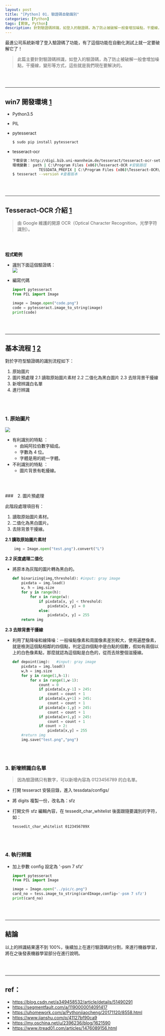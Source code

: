 ```yaml
---
layout: post
title: "[Python] 01. 驗證碼自動識別"
categories: [Python]
tags: [實做, Python]
description: 針對驗證碼辨識，如登入的驗證碼，為了防止被破解一般會增加噪點，干擾線，變形等...
---
```




最進公司系統新增了登入驗證碼了功能，有了這個功能在自動化測試上就一定要破解它了！

> 此篇主要針對驗證碼辨識，如登入的驗證碼，為了防止被破解一般會增加噪點，干擾線，變形等方式，這些就是我們現在要解決的。

<br/><br/>

***

## win7 開發環境 [1](https://segmentfault.com/a/1190000014091417)

- Python3.5
- PIL 
- pytesseract

    ```bash
    $ sudo pip install pytesseract
    ```

- tesseract-ocr

    ```bash
    下载安装：http://digi.bib.uni-mannheim.de/tesseract/tesseract-ocr-setup-3.05.00dev.exe 
    環境變數： path | C:\Program Files (x86)\Tesseract-OCR #安裝路徑
                TESSDATA_PREFIX | C:\Program Files (x86)\Tesseract-OCR\tessdata
    $ tesseract --version #查看版本
    ```

<br/><br/>

***

## Tesseract-OCR 介紹 [1](https://segmentfault.com/a/1190000014091417)

> 由 Google 維護的開源 OCR（Optical Character Recognition，光學字符識別）。

<br/><br/>

**程式範例**
- 識別下面這個驗證碼：
​   
    ![](https://s3.amazonaws.com/notejoy/note_images/152002.1.c.png)

- 編寫代碼

    ```python
    import pytesseract
    from PIL import Image
    
    image = Image.open("code.png")
    code = pytesseract.image_to_string(image)
    print(code)
    ```

<br/><br/>

***

## 基本流程 [1](https://uhomework.com/a/Pythonjiaocheng/20171120/8558.html) [2](https://www.jianshu.com/p/41127bf90ca9)

對於字符型驗證碼的識別流程如下：

1. 原始圖片
2. 圖片預處理
    2.1 讀取原始圖片素材
    2.2 二值化為黑白圖片
    2.3 去除背景干擾線
3. 新增辨識白名單
4. 進行辨識

<br/><br/>

### 1. 原始圖片

![](https://s3.amazonaws.com/notejoy/note_images/152002.1.e.png)

- 有利識別的特點  ：
    - 由純阿拉伯數字組成。
    - 字數為 4 位。
    - 字體是用的統一字體。
- 不利識別的特點  ：
    - 圖片背景有乾擾線。

<br/><br/>

###　2. 圖片預處理

此階段處理項目有：
1. 讀取原始圖片素材。
2. 二值化為黑白圖片。
3. 去除背景干擾線。


**2.1 讀取原始圖片素材**

```python
    img = Image.open("test.png").convert("L")
```

**2.2 灰度處理二值化**

- 將原本為灰階的圖片轉為黑白的。

    ```python
    def binarizing(img,threshold): #input: gray image
        pixdata = img.load()
        w, h = img.size
        for y in range(h):
            for x in range(w):
                if pixdata[x, y] < threshold:
                    pixdata[x, y] = 0
                else:
                    pixdata[x, y] = 255
        return img
    ```    

**2.3 去除背景干擾線**　

- 利用了點降噪和線降噪：一般噪點像素和周圍像素差別較大，使用遍歷像素，就是檢測這個點相鄰的四個點，判定這四個點中是白點的個數，假如有兩個以上的白色像素點，那麼就認為這個點是白色的，從而去除整個滋擾線。

    ```python
    def depoint(img):   #input: gray image
        pixdata = img.load()
        w,h = img.size
        for y in range(1,h-1):
            for x in range(1,w-1):
                count = 0
                if pixdata[x,y-1] > 245:
                    count = count + 1
                if pixdata[x,y+1] > 245:
                    count = count + 1
                if pixdata[x-1,y] > 245:
                    count = count + 1
                if pixdata[x+1,y] > 245:
                    count = count + 1
                if count > 2:
                    pixdata[x,y] = 255
        #return img
        img.save("test.png","png")
    ```

<br/><br/>

### 3. 新增辨識白名單

> 因為驗證碼只有數字，可以新增內容為 0123456789 的白名單。

- 打開 tesseract 安裝目錄，進入 tessdata/configs/
- 將 digits 複製一份，改名為：sfz
- 打開文件 sfz 編輯內容，在 tessedit_char_whitelist 後面跟隨要識別的字符，如：

    ```
    tessedit_char_whitelist 0123456789X
    ```

<br/><br/>

### 4. 執行辨識

- 加上參數 config 設定為 '-psm 7 sfz'

    ```python
    import pytesseract
    from PIL import Image
    
    image = Image.open("../pic/c.png")
    card_no = tess.image_to_string(cardImage,config='-psm 7 sfz')
    print(card_no)
    ```

<br/><br/>

***

## 結論
以上的辨識結果還不到 100%，後續加上在進行驗證碼的分割，來進行機器學習，將在之後發表機器學習部分在進行說明。

<br/><br/>

***
## ref：
- https://blog.csdn.net/a349458532/article/details/51490291
- https://segmentfault.com/a/1190000014091417
- https://uhomework.com/a/Pythonjiaocheng/20171120/8558.html
- https://www.jianshu.com/p/41127bf90ca9
- https://my.oschina.net/u/2396236/blog/1621590
- https://www.itread01.com/articles/1476089156.html

<br/><br/>
















